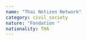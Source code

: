 ```yaml
---
name: "Thai Netizen Network"
category: civil_society
nature: "Fondation "
nationality: THA
---
```

    
